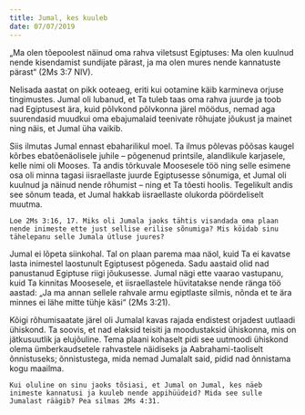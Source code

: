 ```yaml
---
title: Jumal, kes kuuleb
date: 07/07/2019
---
```


„Ma olen tõepoolest näinud oma rahva viletsust Egiptuses: Ma olen kuulnud nende kisendamist sundijate pärast, ja ma olen mures nende kannatuste pärast“ (2Ms 3:7 NIV).

Nelisada aastat on pikk ooteaeg, eriti kui ootamine käib karmineva orjuse tingimustes. Jumal oli lubanud, et Ta tuleb taas oma rahva juurde ja toob nad Egiptusest ära, kuid põlvkond põlvkonna järel möödus, nemad aga suurendasid muudkui oma ebajumalaid teenivate rõhujate jõukust ja mainet ning näis, et Jumal üha vaikib.

Siis ilmutas Jumal ennast ebaharilikul moel. Ta ilmus põlevas põõsas kaugel kõrbes ebatõenäolisele juhile – põgenenud printsile, alandlikule karjasele, kelle nimi oli Mooses. Ta andis tõrkuvale Moosesele töö ning selle esimene osa oli minna tagasi iisraellaste juurde Egiptusesse sõnumiga, et Jumal oli kuulnud ja näinud nende rõhumist – ning et Ta tõesti hoolis. Tegelikult andis see sõnum teada, et Jumal hakkab iisraellaste olukorda pöördeliselt muutma.

`Loe 2Ms 3:16, 17. Miks oli Jumala jaoks tähtis visandada oma plaan nende inimeste ette just sellise erilise sõnumiga? Mis köidab sinu tähelepanu selle Jumala ütluse juures?`

Jumal ei lõpeta siinkohal. Tal on plaan parema maa näol, kuid Ta ei kavatse lasta inimestel laostunult Egiptusest põgeneda. Sadu aastaid olid nad panustanud Egiptuse riigi jõukusesse. Jumal nägi ette vaarao vastupanu, kuid Ta kinnitas Moosesele, et iisraellastele hüvitatakse nende ränga töö aastad: „Ja ma annan sellele rahvale armu egiptlaste silmis, nõnda et te ära minnes ei lähe mitte tühje käsi“ (2Ms 3:21).

Kõigi rõhumisaatate järel oli Jumalal kavas rajada endistest orjadest uutlaadi ühiskond. Ta soovis, et nad elaksid teisiti ja moodustaksid ühiskonna, mis on jätkusuutlik ja elujõuline. Tema plaani kohaselt pidi see uutmoodi ühiskond olema ümberkaudsetele rahvastele näidiseks ja Aabrahami-taoliselt õnnistuseks; õnnistustega, mida nemad Jumalalt said, pidid nad õnnistama kogu maailma.

`Kui oluline on sinu jaoks tõsiasi, et Jumal on Jumal, kes näeb inimeste kannatusi ja kuuleb nende appihüüdeid? Mida see sulle Jumalast räägib? Pea silmas 2Ms 4:31.`
